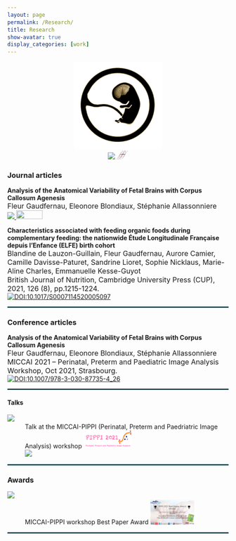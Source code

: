 ```yaml
---
layout: page
permalink: /Research/
title: Research
show-avatar: true
display_categories: [work]
---
```


<div align="center"><img src="/assets/img/output-onlinegiftools(14).gif" width="200"/><br /><a href="https://www.deformetrica.org/"> 
    <img src="https://img.shields.io/badge/Made with Deformetrica-656262.svg" width="110"/></a><img src="/assets/img/deformetrica.png" alt="drawing" width="30"/></div>

### Journal articles
<b>Analysis of the Anatomical Variability of Fetal Brains with Corpus Callosum Agenesis</b><br>
     <font size="3"> Fleur Gaudfernau, Eleonore Blondiaux, Stéphanie Allassonniere</font><br>
      <a href="https://hal.archives-ouvertes.fr/hal-03546165v1/"> <img src="https://img.shields.io/badge/Read on HAL-ff5e3b.svg" /> </a> <img src="https://img.shields.io/badge/Preprint-F4BB44.svg" width="60" height="20"> 

<b>Characteristics associated with feeding organic foods during complementary feeding: the nationwide Étude Longitudinale Française depuis l’Enfance (ELFE) birth cohort<br></b>
     <font size="3"> Blandine de Lauzon-Guillain, Fleur Gaudfernau, Aurore Camier, Camille Davisse-Paturet, Sandrine Lioret, Sophie Nicklaus, Marie-Aline Charles, Emmanuelle Kesse-Guyot<br>
     British Journal of Nutrition, Cambridge University Press (CUP), 2021, 126 (8), pp.1215-1224.</font><br>
     [![DOI:10.1017/S0007114520005097](https://zenodo.org/badge/DOI/10.1017/S0007114520005097.svg)](https://doi.org/10.1017/S0007114520005097)
    
<hr style="border:1px solid #2b6777"/>

### Conference articles

<b>Analysis of the Anatomical Variability of Fetal Brains with Corpus Callosum Agenesis</b><br>
     <font size="3"> Fleur Gaudfernau, Eleonore Blondiaux, Stéphanie Allassonniere <br>
     MICCAI 2021 – Perinatal, Preterm and Paediatric Image Analysis Workshop, Oct 2021, Strasbourg.</font><br>
     [![DOI:10.1007/978-3-030-87735-4_26](https://zenodo.org/badge/DOI/10.1007/978-3-319-76207-4_15.svg?colorB=7289da)](https://doi.org/10.1007/978-3-030-87735-4_26)   

<hr style="border:1px solid #2b6777"/>

#### Talks
<dl>
<dt>
    <img src="https://img.shields.io/badge/Oct. 2021-00a19e.svg"></dt>
    
<dd>  Talk at the MICCAI-PIPPI (Perinatal, Preterm and Paedriatric Image Analysis) workshop  <a href="https://pippiworkshop.github.io/"> <img src="/assets/img/PIPPI-Logo2021.png" alt="drawing" width="110"/> </a> <br> <a href="/assets/img/zoom_4.mp4"> <img src="https://img.shields.io/badge/Link to my presentation-a18aab.svg" /> </a> </dd>
    </dl>
    
<hr style="border:1px solid #2b6777"/>

### Awards
    
<dl>
<dt>
    <img  src="https://img.shields.io/badge/Oct. 2021-00a19e.svg"/></dt>
<dd> MICCAI-PIPPI workshop Best Paper Award
 <a href="/assets/img/PIPPI2021_Best_Presentation.png">
    <img src="/assets/img/PIPPI2021_Best_Presentation.png" 
        alt="PIPPI2021_Best_Presentation"
        width="100">
</a> </dd>
    </dl>
 
<hr style="border:1px solid #2b6777"/>

